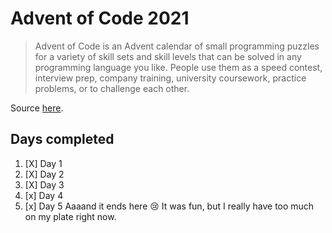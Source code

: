 # Advent of Code 2021
> Advent of Code is an Advent calendar of small programming puzzles for a variety of skill sets and skill levels that can be solved in any programming language you like. People use them as a speed contest, interview prep, company training, university coursework, practice problems, or to challenge each other.

Source [here](https://adventofcode.com/).

## Days completed
1. [X] Day 1 
2. [X] Day 2
3. [X] Day 3
4. [x] Day 4
5. [x] Day 5
Aaaand it ends here 😢 It was fun, but I really have too much on my plate right now.

